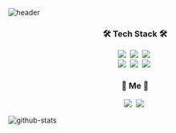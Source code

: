 ![header](https://capsule-render.vercel.app/api?type=waving&height=200&text=Mun_Sunouk&fontAlign=74&fontAlignY=40&color=gradient)

<h3 align="center">🛠 Tech Stack 🛠</h3>


<p align="center">
  <img src="https://img.shields.io/badge/Python-3766AB?style=flat-square&logo=Python&logoColor=white"/></a>&nbsp 
  <img src="https://img.shields.io/badge/Javascript-ffb13b?style=flat-square&logo=javascript&logoColor=white"/></a>&nbsp 
  <img src="https://img.shields.io/badge/Solidity-%23363636.svg?style=flat-square&logo=solidity&logoColor=white"/></a>&nbsp 
  <br>
  <img src="https://img.shields.io/badge/Django-092E20?style=flat-square&logo=Django&logoColor=white"/></a>&nbsp 
  <img src="https://img.shields.io/badge/Mysql-E6B91E?style=flat-square&logo=MySql&logoColor=white"/></a>&nbsp 
  <img src="https://img.shields.io/badge/aws-333664?style=flat-square&logo=amazon-aws&logoColor=white"/></a>&nbsp 
</p>


<h3 align="center"> 🦄 Me 🦄 </h3>
<p align="center">
  <a href="https://baobao.tistory.com/"><img src="https://img.shields.io/badge/-Blog-000000?style=flat-square&logo=Tistory&&logoColor=white&link=https://baobao.tistory.com/"/></a>&nbsp
  <a href="https://www.linkedin.com/in/%EC%84%A0%EC%9A%B1-%EB%AC%B8-854b5219a/"><img src="https://img.shields.io/badge/-LinkedIn-0A66C2?style=flat-square&logo=linkedin&logoColor=white&link=https://www.linkedin.com/in/%EC%84%A0%EC%9A%B1-%EB%AC%B8-854b5219a/"/></a>&nbsp
  
  ![github-stats](https://github-readme-stats.vercel.app/api?username=Munsunouk&count_private=true&theme=algolia)
  
  
